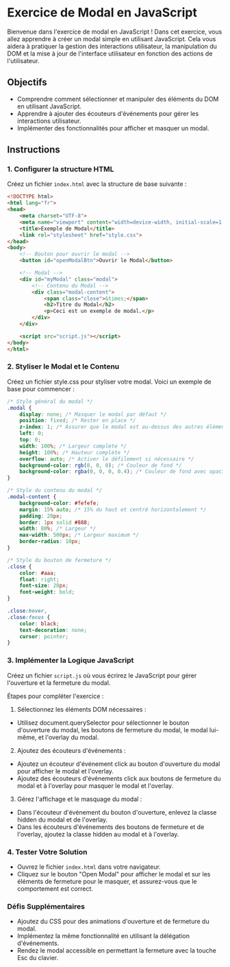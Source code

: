 # Exercice de Modal en JavaScript

Bienvenue dans l'exercice de modal en JavaScript ! Dans cet exercice, vous allez apprendre à créer un modal simple en utilisant JavaScript. Cela vous aidera à pratiquer la gestion des interactions utilisateur, la manipulation du DOM et la mise à jour de l'interface utilisateur en fonction des actions de l'utilisateur.

## Objectifs
- Comprendre comment sélectionner et manipuler des éléments du DOM en utilisant JavaScript.
- Apprendre à ajouter des écouteurs d'événements pour gérer les interactions utilisateur.
- Implémenter des fonctionnalités pour afficher et masquer un modal.

## Instructions

### 1. Configurer la structure HTML
Créez un fichier `index.html` avec la structure de base suivante :
```html
<!DOCTYPE html>
<html lang="fr">
<head>
    <meta charset="UTF-8">
    <meta name="viewport" content="width=device-width, initial-scale=1.0">
    <title>Exemple de Modal</title>
    <link rel="stylesheet" href="style.css">
</head>
<body>
    <!-- Bouton pour ouvrir le modal -->
    <button id="openModalBtn">Ouvrir le Modal</button>

    <!-- Modal -->
    <div id="myModal" class="modal">
        <!-- Contenu du Modal -->
        <div class="modal-content">
            <span class="close">&times;</span>
            <h2>Titre du Modal</h2>
            <p>Ceci est un exemple de modal.</p>
        </div>
    </div>

    <script src="script.js"></script>
</body>
</html>
```
### 2. Styliser le Modal et le Contenu
Créez un fichier style.css pour styliser votre modal. Voici un exemple de base pour commencer :

```css
/* Style général du modal */
.modal {
    display: none; /* Masquer le modal par défaut */
    position: fixed; /* Rester en place */
    z-index: 1; /* Assurer que le modal est au-dessus des autres éléments */
    left: 0;
    top: 0;
    width: 100%; /* Largeur complète */
    height: 100%; /* Hauteur complète */
    overflow: auto; /* Activer le défilement si nécessaire */
    background-color: rgb(0, 0, 0); /* Couleur de fond */
    background-color: rgba(0, 0, 0, 0.4); /* Couleur de fond avec opacité */
}

/* Style du contenu du modal */
.modal-content {
    background-color: #fefefe;
    margin: 15% auto; /* 15% du haut et centré horizontalement */
    padding: 20px;
    border: 1px solid #888;
    width: 80%; /* Largeur */
    max-width: 500px; /* Largeur maximum */
    border-radius: 10px;
}

/* Style du bouton de fermeture */
.close {
    color: #aaa;
    float: right;
    font-size: 28px;
    font-weight: bold;
}

.close:hover,
.close:focus {
    color: black;
    text-decoration: none;
    cursor: pointer;
}
```

### 3. Implémenter la Logique JavaScript
Créez un fichier `script.js` où vous écrirez le JavaScript pour gérer l'ouverture et la fermeture du modal.

Étapes pour compléter l'exercice :

1. Sélectionnez les éléments DOM nécessaires :

- Utilisez document.querySelector pour sélectionner le bouton d'ouverture du modal, les boutons de fermeture du modal, le modal lui-même, et l'overlay du modal.
2. Ajoutez des écouteurs d'événements :

- Ajoutez un écouteur d'événement click au bouton d'ouverture du modal pour afficher le modal et l'overlay.
- Ajoutez des écouteurs d'événements click aux boutons de fermeture du modal et à l'overlay pour masquer le modal et l'overlay.

3. Gérez l'affichage et le masquage du modal :

- Dans l'écouteur d'événement du bouton d'ouverture, enlevez la classe hidden du modal et de l'overlay.
- Dans les écouteurs d'événements des boutons de fermeture et de l'overlay, ajoutez la classe hidden au modal et à l'overlay.
### 4. Tester Votre Solution
- Ouvrez le fichier `index.html` dans votre navigateur.
- Cliquez sur le bouton "Open Modal" pour afficher le modal et sur les éléments de fermeture pour le masquer, et assurez-vous que le comportement est correct.

### Défis Supplémentaires
- Ajoutez du CSS pour des animations d'ouverture et de fermeture du modal.
- Implémentez la même fonctionnalité en utilisant la délégation d'événements.
- Rendez le modal accessible en permettant la fermeture avec la touche Esc du clavier.
